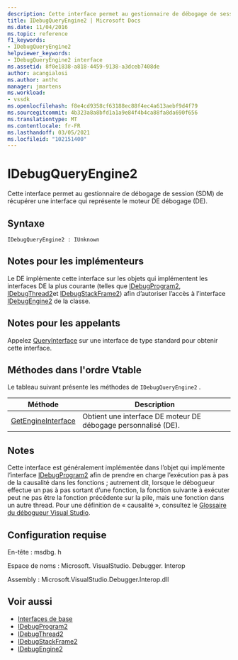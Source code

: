```yaml
---
description: Cette interface permet au gestionnaire de débogage de session (SDM) de récupérer une interface qui représente le moteur DE débogage (DE).
title: IDebugQueryEngine2 | Microsoft Docs
ms.date: 11/04/2016
ms.topic: reference
f1_keywords:
- IDebugQueryEngine2
helpviewer_keywords:
- IDebugQueryEngine2 interface
ms.assetid: 8f0e1838-a818-4459-9138-a3dceb7408de
author: acangialosi
ms.author: anthc
manager: jmartens
ms.workload:
- vssdk
ms.openlocfilehash: f8e4cd9358cf63188ec88f4ec4a613aebf9d4f79
ms.sourcegitcommit: 4b323a8a8bfd1a1a9e84f4b4ca88fa8da690f656
ms.translationtype: MT
ms.contentlocale: fr-FR
ms.lasthandoff: 03/05/2021
ms.locfileid: "102151400"
---
```

# <a name="idebugqueryengine2"></a>IDebugQueryEngine2
Cette interface permet au gestionnaire de débogage de session (SDM) de récupérer une interface qui représente le moteur DE débogage (DE).

## <a name="syntax"></a>Syntaxe

```
IDebugQueryEngine2 : IUnknown
```

## <a name="notes-for-implementers"></a>Notes pour les implémenteurs
 Le DE implémente cette interface sur les objets qui implémentent les interfaces DE la plus courante (telles que [IDebugProgram2](../../../extensibility/debugger/reference/idebugprogram2.md), [IDebugThread2](../../../extensibility/debugger/reference/idebugthread2.md)et [IDebugStackFrame2](../../../extensibility/debugger/reference/idebugstackframe2.md)) afin d’autoriser l’accès à l’interface [IDebugEngine2](../../../extensibility/debugger/reference/idebugengine2.md) de la classe.

## <a name="notes-for-callers"></a>Notes pour les appelants
 Appelez [QueryInterface](/cpp/atl/queryinterface) sur une interface de type standard pour obtenir cette interface.

## <a name="methods-in-vtable-order"></a>Méthodes dans l'ordre Vtable
 Le tableau suivant présente les méthodes de `IDebugQueryEngine2` .

|Méthode|Description|
|------------|-----------------|
|[GetEngineInterface](../../../extensibility/debugger/reference/idebugqueryengine2-getengineinterface.md)|Obtient une interface DE moteur DE débogage personnalisé (DE).|

## <a name="remarks"></a>Notes
 Cette interface est généralement implémentée dans l’objet qui implémente l’interface [IDebugProgram2](../../../extensibility/debugger/reference/idebugprogram2.md) afin de prendre en charge l’exécution pas à pas de la causalité dans les fonctions ; autrement dit, lorsque le débogueur effectue un pas à pas sortant d’une fonction, la fonction suivante à exécuter peut ne pas être la fonction précédente sur la pile, mais une fonction dans un autre thread. Pour une définition de « causalité », consultez le [Glossaire du débogueur Visual Studio](../../../extensibility/debugger/reference/visual-studio-debugger-glossary.md).

## <a name="requirements"></a>Configuration requise
 En-tête : msdbg. h

 Espace de noms : Microsoft. VisualStudio. Debugger. Interop

 Assembly : Microsoft.VisualStudio.Debugger.Interop.dll

## <a name="see-also"></a>Voir aussi
- [Interfaces de base](../../../extensibility/debugger/reference/core-interfaces.md)
- [IDebugProgram2](../../../extensibility/debugger/reference/idebugprogram2.md)
- [IDebugThread2](../../../extensibility/debugger/reference/idebugthread2.md)
- [IDebugStackFrame2](../../../extensibility/debugger/reference/idebugstackframe2.md)
- [IDebugEngine2](../../../extensibility/debugger/reference/idebugengine2.md)
